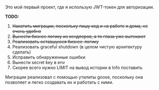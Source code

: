 Это мой первый проект, где я использую JWT-токен для авторизации.

**TODO:**
1. ~~Накатить миграции, поскольку пишу код и на работе и дома, не очень удобно~~
2. ~~Вынести бизнес логику из хендлеров, а то глаза уже вытекают~~
3. ~~Реализовать оставшуюся бизнес-логику~~
4. Реализовать graceful shutdown (в целом чистую архитектуру сделать)
5. Исправить обнаруженные ошибки
6. Вынести secret key в env
7. Скорее всего нужно LIMIT на вывод истории в Info поставить

Миграции реализовал с помощью утилиты goose, поскольку она позволяет и легко создавать их и работать с ними.